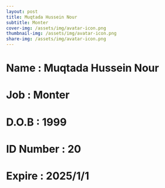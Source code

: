 ```yaml
---
layout: post
title: Muqtada Hussein Nour
subtitle: Monter
cover-img: /assets/img/avatar-icon.png
thumbnail-img: /assets/img/avatar-icon.png
share-img: /assets/img/avatar-icon.png
---
```


# Name : Muqtada Hussein Nour
# Job : Monter
# D.O.B : 1999
# ID Number : 20
# Expire : 2025/1/1
